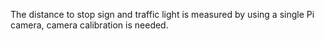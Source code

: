 The distance to stop sign and traffic light is measured by using a single Pi camera, camera calibration is needed. 
